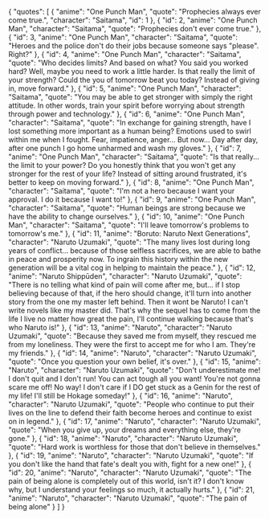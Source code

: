 {
    "quotes": [
      {
        "anime": "One Punch Man",
        "quote": "Prophecies always ever come true.",
        "character": "Saitama",
        "id": 1
      },
      {
        "id": 2,
        "anime": "One Punch Man",
        "character": "Saitama",
        "quote": "Prophecies don't ever come true."
      },
      {
        "id": 3,
        "anime": "One Punch Man",
        "character": "Saitama",
        "quote": "Heroes and the police don't do their jobs because someone says \"please\". Right?"
      },
      {
        "id": 4,
        "anime": "One Punch Man",
        "character": "Saitama",
        "quote": "Who decides limits? And based on what? You said you worked hard? Well, maybe you need to work a little harder. Is that really the limit of your strength? Could the you of tomorrow beat you today? Instead of giving in, move forward."
      },
      {
        "id": 5,
        "anime": "One Punch Man",
        "character": "Saitama",
        "quote": "You may be able to get stronger with simply the right attitude. In other words, train your spirit before worrying about strength through power and technology."
      },
      {
        "id": 6,
        "anime": "One Punch Man",
        "character": "Saitama",
        "quote": "In exchange for gaining strength, have I lost something more important as a human being? Emotions used to swirl within me when I fought. Fear, impatience, anger... But now... Day after day, after one punch I go home unharmed and wash my gloves."
      },
      {
        "id": 7,
        "anime": "One Punch Man",
        "character": "Saitama",
        "quote": "Is that really... the limit to your power? Do you honestly think that you won't get any stronger for the rest of your life? Instead of sitting around frustrated, it's better to keep on moving forward."
      },
      {
        "id": 8,
        "anime": "One Punch Man",
        "character": "Saitama",
        "quote": "I'm not a hero because I want your approval. I do it because I want to!"
      },
      {
        "id": 9,
        "anime": "One Punch Man",
        "character": "Saitama",
        "quote": "Human beings are strong because we have the ability to change ourselves."
      },
      {
        "id": 10,
        "anime": "One Punch Man",
        "character": "Saitama",
        "quote": "I'll leave tomorrow's problems to tomorrow's me."
      },
      {
        "id": 11,
        "anime": "Boruto: Naruto Next Generations",
        "character": "Naruto Uzumaki",
        "quote": "The many lives lost during long years of conflict... because of those selfless sacrifices, we are able to bathe in peace and prosperity now. To ingrain this history within the new generation will be a vital cog in helping to maintain the peace."
      },
      {
        "id": 12,
        "anime": "Naruto Shippūden",
        "character": "Naruto Uzumaki",
        "quote": "There is no telling what kind of pain will come  after me, but... if I stop believing because of that, if the hero should change, it'll turn into another story from the one my master left behind. Then it wont be Naruto! I can't write novels like my master did. That's why the sequel has to come from the life I live no matter how great the pain, I'll continue walking because that's who Naruto is!"
      },
      {
        "id": 13,
        "anime": "Naruto",
        "character": "Naruto Uzumaki",
        "quote": "Because they saved me from myself, they rescued me from my loneliness. They were the first to accept me for who I am. They're my friends."
      },
      {
        "id": 14,
        "anime": "Naruto",
        "character": "Naruto Uzumaki",
        "quote": "Once you question your own belief, it's over."
      },
      {
        "id": 15,
        "anime": "Naruto",
        "character": "Naruto Uzumaki",
        "quote": "Don't underestimate me! I don't quit and I don't run! You can act tough all you want! You're not gonna scare me off! No way! I don't care if I DO get stuck as a Genin for the rest of my life! I'll still be Hokage someday!"
      },
      {
        "id": 16,
        "anime": "Naruto",
        "character": "Naruto Uzumaki",
        "quote": "People who continue to put their lives on the line to defend their faith become heroes and continue to exist on in legend."
      },
      {
        "id": 17,
        "anime": "Naruto",
        "character": "Naruto Uzumaki",
        "quote": "When you give up, your dreams and everything else, they're gone."
      },
      {
        "id": 18,
        "anime": "Naruto",
        "character": "Naruto Uzumaki",
        "quote": "Hard work is worthless for those that don't believe in themselves."
      },
      {
        "id": 19,
        "anime": "Naruto",
        "character": "Naruto Uzumaki",
        "quote": "If you don't like the hand that fate's dealt you with, fight for a new one!"
      },
      {
        "id": 20,
        "anime": "Naruto",
        "character": "Naruto Uzumaki",
        "quote": "The pain of being alone is completely out of this world, isn't it? I don't know why, but I understand your feelings so much, it actually hurts."
      },
      {
        "id": 21,
        "anime": "Naruto",
        "character": "Naruto Uzumaki",
        "quote": "The pain of being alone"
      }
    ]
  }